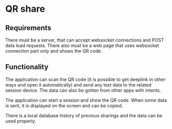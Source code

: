 # QR share


## Requirements
There must be a server, that can accept websocket connections and POST data load requests.
There also must be a web page that uses websocket connection part only and shows the QR code.

## Functionality
The application can scan the QR code (it is possible to get deeplink in other ways and open it automatically) and send any text data to the related session device.
The data can also be gotten from other apps with intents.

The application can start a session and show the QR code. When some data is sent, it is displayed on the screen and can be copied.

There is a local database history of previous sharings and the data can be used properly.
